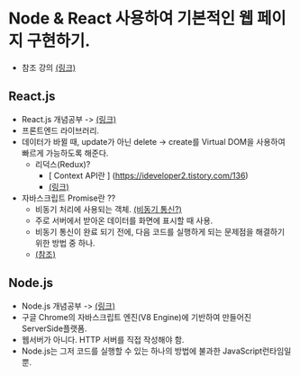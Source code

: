 # Node & React 사용하여 기본적인 웹 페이지 구현하기.

- 참조 강의 [(링크)](https://www.inflearn.com/course/%EB%94%B0%EB%9D%BC%ED%95%98%EB%A9%B0-%EB%B0%B0%EC%9A%B0%EB%8A%94-%EB%85%B8%EB%93%9C-%EB%A6%AC%EC%95%A1%ED%8A%B8-%EA%B8%B0%EB%B3%B8/dashboard)

## React.js
- React.js 개념공부 -> [(링크)](https://velopert.com/3612)
- 프론트엔드 라이브러리.
- 데이터가 바뀔 때, update가 아닌 delete -> create를 Virtual DOM을 사용하여 빠르게 가능하도록 해준다.
    - 리덕스(Redux)?
      - [ Context API란 ] (https://ideveloper2.tistory.com/136)
      - [(링크)](https://velopert.com/3528)
- 자바스크립트 Promise란 ??
    - 비동기 처리에 사용되는 객체. [(비동기 통신?)](https://joshua1988.github.io/web-development/javascript/javascript-asynchronous-operation/)
    - 주로 서버에서 받아온 데이터를 화면에 표시할 때 사용.
    - 비동기 통신이 완료 되기 전에, 다음 코드를 실행하게 되는 문제점을 해결하기 위한 방법 중 하나.
    - [(참조)](https://joshua1988.github.io/web-development/javascript/promise-for-beginners/)

## Node.js
- Node.js 개념공부 -> [(링크)](https://velopert.com/133)
- 구글 Chrome의 자바스크립트 엔진(V8 Engine)에 기반하여 만들어진 ServerSide플랫폼.
- 웹서버가 아니다. HTTP 서버를 직접 작성해야 함.
- Node.js는 그저 코드를 실행할 수 있는 하나의 방법에 불과한 JavaScript런타임일 뿐.

